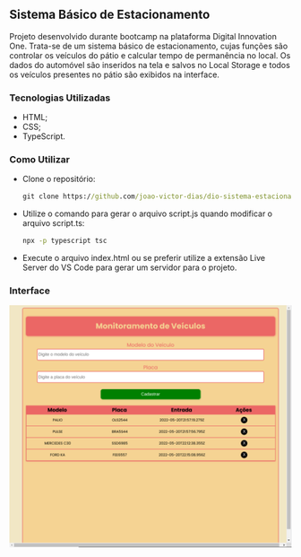 ##	Sistema Básico de Estacionamento

Projeto desenvolvido durante bootcamp na plataforma Digital Innovation One. Trata-se de um sistema básico de estacionamento, cujas funções são controlar os veículos do pátio e calcular tempo de permanência no local. Os dados do automóvel são inseridos na tela e salvos no Local Storage e todos os veículos presentes no pátio são exibidos na interface. 

### Tecnologias Utilizadas

- HTML;
- CSS;
- TypeScript.

### Como Utilizar

- Clone o repositório:

  ```cmd
  git clone https://github.com/joao-victor-dias/dio-sistema-estacionamento.git
  ```

- Utilize o comando para gerar o arquivo script.js quando modificar o arquivo script.ts:

  ```cmd
  npx -p typescript tsc
  ```

- Execute o arquivo index.html ou se preferir utilize a extensão Live Server do VS Code para gerar um servidor para o projeto.

### Interface

![](./assets/img/tela.png)